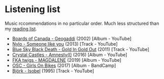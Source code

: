 # Listening list
Music rccommendations in no particular order. Much less structured than my [reading list](/lists/reading.html).

* [Boards of Canada - Geogaddi](https://www.youtube.com/playlist?list=PL4ETOSQC0coJld1OxCLhN_rccDygSJ-hj) (2002) [Album - YouTube]
* [Nylo - Someone like you](https://www.youtube.com/watch?v=dRee4Q4gM9Y) (2013) \[Track - YouTube\]
* [Blue Sky Black Death - Gold In Gold Out](https://www.youtube.com/watch?v=WQWBMBQLRME) (2011) \[Track - YouTube\]
* [Crystal Castles - Amnesty(I)](https://www.youtube.com/watch?v=QU3b72dVLWQ) (2016) [Album - YouTube]
* [FKA twigs - MAGDALENE](https://www.youtube.com/watch?v=0Fop8j8QWsA&list=PLZ9DoO2uX9wU3-o1IzUnAvkP7nB0dxY2_) (2019) [Album - YouTube]
* [OSC - Girls On Bikes](https://opussciencecollective.bandcamp.com/album/girls-on-bikes-2) (2017) \[Album - BandCamp\]
* [Björk - Isobel](https://www.youtube.com/watch?v=VGPYO0mzmBQ) (1995) \[Track - YouTube\]
